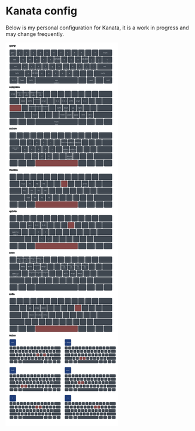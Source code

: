 # Kanata config

Below is my personal configuration for Kanata, it is a work in progress and may change frequently.

![keymap-drawer](img/kanata-keymap.svg)
